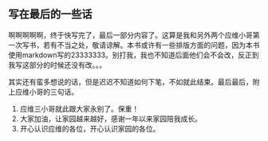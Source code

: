 ## 写在最后的一些话

啊啊啊啊啊，终于快写完了，最后一部分内容了。这算是我和另外两个应维小哥第一次写书，若有不当之处，敬请谅解。本书或许有一些排版方面的问题，因为本书使用markdown写的23333333。别打我，我也不知道后面他们会不会改，反正到我写这部分的时候还没有改。。。

其实还有蛮多想说的话，但是迟迟不知道如何下笔，不如就此结束。最后最后，附上应维小哥的三句话。

1. 应维三小哥就此跟大家永别了。保重！
2. 大家加油，让家园越来越好，感谢一年以来家园陪我成长。
3. 开心认识应维的各位，开心认识家园的各位。